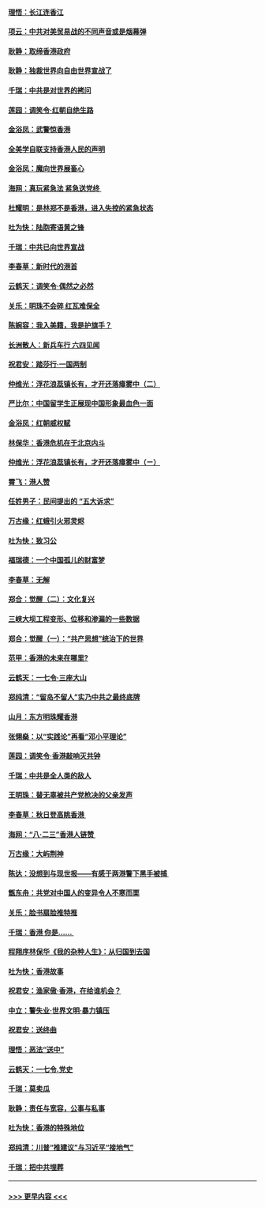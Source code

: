 #### [理悟：长江连香江](../pages/nsc993/n11495377.md?t=09030522) 
#### [项云：中共对美贸易战的不同声音或是烟幕弹](../pages/nsc993/n11494929.md?t=09030522) 
#### [耿静：取缔香港政府](../pages/nsc993/n11494218.md?t=09030522) 
#### [耿静：独裁世界向自由世界宣战了](../pages/nsc993/n11494190.md?t=09030522) 
#### [千瑞：中共是对世界的拷问](../pages/nsc993/n11493021.md?t=09030522) 
#### [莲园：调笑令‧红朝自绝生路](../pages/nsc993/n11493011.md?t=09030522) 
#### [金浴凤：武警惊香港](../pages/nsc993/n11492994.md?t=09030522) 
#### [全美学自联支持香港人民的声明](../pages/nsc993/n11492630.md?t=09030522) 
#### [金浴凤：魔向世界展畜心](../pages/nsc993/n11492599.md?t=09030522) 
#### [海网：真玩紧急法 紧急送党终 ](../pages/nsc993/n11492535.md?t=09030522) 
#### [杜耀明：是林郑不是香港，进入失控的紧急状态](../pages/nsc993/n11491420.md?t=09030522) 
#### [吐为快：陆胞寄语黄之锋](../pages/nsc993/n11491117.md?t=09030522) 
#### [千瑞：中共已向世界宣战](../pages/nsc993/n11490123.md?t=09030522) 
#### [李春草：新时代的港首](../pages/nsc993/n11489864.md?t=09030522) 
#### [云鹤天：调笑令·偶然之必然](../pages/nsc993/n11489701.md?t=09030522) 
#### [关乐：明珠不会碎 红瓦难保全](../pages/nsc993/n11489647.md?t=09030522) 
#### [陈婉容：我入美籍，我是护旗手？](../pages/nsc993/n11487908.md?t=09030522) 
#### [长洲散人：新兵车行 六四见闻](../pages/nsc993/n11487729.md?t=09030522) 
#### [祝君安：踏莎行‧一国两制](../pages/nsc993/n11487699.md?t=09030522) 
#### [仲维光：浮花浪蕊镇长有，才开还落瘴雾中（二）](../pages/nsc993/n11483286.md?t=09030522) 
#### [严比尔：中国留学生正展现中国形象最血色一面](../pages/nsc993/n11485145.md?t=09030522) 
#### [金浴凤：红朝威权赋](../pages/nsc993/n11485191.md?t=09030522) 
#### [林保华：香港危机在于北京内斗](../pages/nsc993/n11484593.md?t=09030522) 
#### [仲维光：浮花浪蕊镇长有，才开还落瘴雾中（ㄧ）](../pages/nsc993/n11483259.md?t=09030522) 
#### [霄飞：港人赞](../pages/nsc993/n11482957.md?t=09030522) 
#### [任姓男子：民间提出的 “五大诉求”](../pages/nsc993/n11482897.md?t=09030522) 
#### [万古缘：红蛾引火邪灵烬](../pages/nsc993/n11482886.md?t=09030522) 
#### [吐为快：致习公](../pages/nsc993/n11482867.md?t=09030522) 
#### [福瑞德：一个中国孤儿的财富梦](../pages/nsc993/n11482817.md?t=09030522) 
#### [李春草：无解](../pages/nsc993/n11482791.md?t=09030522) 
#### [郑合：觉醒（二）：文化复兴](../pages/nsc993/n11478025.md?t=09030522) 
#### [三峡大坝工程变形、位移和渗漏的一些数据](../pages/nsc993/n11478232.md?t=09030522) 
#### [郑合：觉醒（一）：“共产思想”统治下的世界](../pages/nsc993/n11477663.md?t=09030522) 
#### [范甲：香港的未来在哪里?](../pages/nsc993/n11477249.md?t=09030522) 
#### [云鹤天：一七令·三座大山](../pages/nsc993/n11477192.md?t=09030522) 
#### [郑纯清：“留岛不留人”实乃中共之最终底牌](../pages/nsc993/n11476160.md?t=09030522) 
#### [山月：东方明珠耀香港](../pages/nsc993/n11476077.md?t=09030522) 
#### [张翎燊：以“实践论”再看“邓小平理论”](../pages/nsc993/n11475733.md?t=09030522) 
#### [莲园：调笑令‧香港敲响灭共钟](../pages/nsc993/n11475723.md?t=09030522) 
#### [千瑞：中共是全人类的敌人](../pages/nsc993/n11475329.md?t=09030522) 
#### [王明珠：替无辜被共产党枪决的父亲发声](../pages/nsc993/n11474570.md?t=09030522) 
#### [李春草：秋日登高眺香港 ](../pages/nsc993/n11474491.md?t=09030522) 
#### [海网：“八·二三”香港人链赞 ](../pages/nsc993/n11474538.md?t=09030522) 
#### [万古缘：大屿荆神](../pages/nsc993/n11474401.md?t=09030522) 
#### [陈达：没想到与现世报——有感于两港警下黑手被捕 ](../pages/nsc993/n11472557.md?t=09030522) 
#### [甑东舟：共党对中国人的变异令人不寒而栗](../pages/nsc993/n11472496.md?t=09030522) 
#### [关乐：脸书扇脸推特推](../pages/nsc993/n11472488.md?t=09030522) 
#### [千瑞：香港  你是…… ](../pages/nsc993/n11472459.md?t=09030522) 
#### [程翔序林保华《我的杂种人生》：从归国到去国](../pages/nsc993/n11472369.md?t=09030522) 
#### [吐为快：香港故事](../pages/nsc993/n11471931.md?t=09030522) 
#### [祝君安：渔家傲‧香港，在给谁机会？](../pages/nsc993/n11469718.md?t=09030522) 
#### [中立：警失业‧世界文明‧暴力镇压](../pages/nsc993/n11467566.md?t=09030522) 
#### [祝君安：送终曲](../pages/nsc993/n11467546.md?t=09030522) 
#### [理悟：恶法“送中”](../pages/nsc993/n11467290.md?t=09030522) 
#### [云鹤天：一七令.党史](../pages/nsc993/n11464122.md?t=09030522) 
#### [千瑞：莫卖瓜](../pages/nsc993/n11463014.md?t=09030522) 
#### [耿静：责任与宽容，公事与私事](../pages/nsc993/n11462810.md?t=09030522) 
#### [吐为快：香港的特殊地位](../pages/nsc993/n11462562.md?t=09030522) 
#### [郑纯清：川普“推建议”与习近平“接地气”](../pages/nsc993/n11461683.md?t=09030522) 
#### [千瑞：把中共埋葬](../pages/nsc993/n11461658.md?t=09030522) 

----
#### [ >>> 更早内容 <<< ](../indexes/nsc993-earlier.md)
